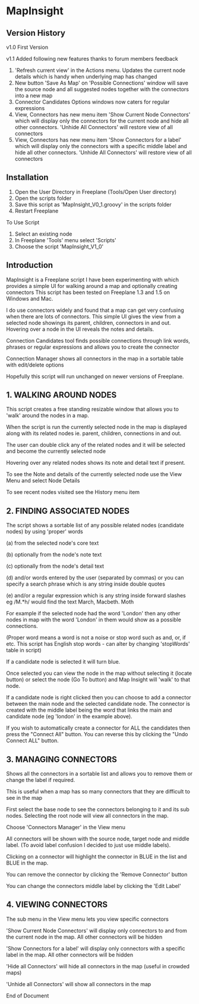 # MapInsight

## Version History
v1.0 First Version

v1.1 Added following new features thanks to forum members feedback
1. 'Refresh current view' in the Actions menu. Updates the current node details which is handy when underlying map has changed
2. New button 'Save As Map' on 'Possible Connections' window will save the source node and all suggested nodes together 
   with the connectors into a new map
3. Connector Candidates Options windows now caters for regular expressions
4. View, Connectors has new menu item 'Show Current Node Connectors' which will display only the connectors for the 
   current node and hide all other connectors. 'Unhide All Connectors' will restore view of all connectors 
5. View, Connectors has new menu item 'Show Connectors for a label' which will display only the connectors with a
   specific middle label and hide all other connectors. 'Unhide All Connectors' will restore view of all connectors 

## Installation
1. Open the User Directory in Freeplane (Tools/Open User directory)
2. Open the scripts folder
3. Save this script as 'MapInsight_V0_1.groovy' in the scripts folder
4. Restart Freeplane

To Use Script
1. Select an existing node
2. In Freeplane 'Tools' menu select 'Scripts'
3. Choose the script 'MapInsight_V1_0'

## Introduction
MapInsight is a Freeplane script I have been experimenting with which provides a simple UI for walking around a map and optionally creating connectors 
This script has been tested on Freeplane 1.3 and 1.5 on Windows and Mac.

I do use connectors widely and found that a map can get very confusing when there are lots of connectors. 
This simple UI gives the view from a selected node showings its parent, children, connectors in and out. 
Hovering over a node in the UI reveals the notes and details. 

Connection Candidates tool finds possible connections through link words, phrases or regular expressions and allows you to create the connector

Connection Manager shows all connectors in the map in a sortable table with edit/delete options

Hopefully this script will run unchanged on newer versions of Freeplane.

## 1. WALKING AROUND NODES
This script creates a free standing resizable window that allows you to 'walk' around
the nodes in a map.

When the script is run the currently selected node in the map is displayed along with its related nodes
ie. parent, children, connections in and out.

The user can double click any of the related nodes and it will be selected and become the currently selected node

Hovering over any related nodes shows its note and detail text if present.

To see the Note and details of the currently selected node use the View Menu and select Node Details

To see recent nodes visited see the History menu item

## 2. FINDING ASSOCIATED NODES

The script shows a sortable list of any possible related nodes (candidate nodes) by using 'proper'
words

(a) from the selected node's core text

(b) optionally from the node's note text

(c) optionally from the node's detail text

(d) and/or words entered by the user (separated by commas) or you can
    specify a search phrase which is any string inside double quotes

(e) and/or a regular expression which is any string inside forward slashes 
    eg /M.*h/ would find the text March, Macbeth. Moth
    
For example if the selected node had the word 'London'
then any other nodes in map with the word 'London' in them would show as a possible connections.

(Proper word means a word is not a noise or stop word such as and, or, if etc.
 This script has English stop words - can alter by changing 'stopWords' table in script)

If a candidate node is selected it will turn blue.

Once selected you can view the node in the map without selecting it (locate button) or
select the node (Go To button) and Map Insight will 'walk' to that node.

If a candidate node is right clicked then you can choose to add a connector between the main node and
the selected candidate node. The connector is created with the middle label being the word that links
the main and candidate node (eg 'london' in the example above).

If you wish to automatically create a connector for ALL the candidates then
press the "Connect All" button. You can reverse this by clicking the "Undo Connect ALL" button.

## 3. MANAGING CONNECTORS

Shows all the connectors in a sortable list and allows you to remove them or change the label if required.

This is useful when a map has so many connectors that they are difficult to see in the map

First select the base node to see the connectors belonging to it and its sub nodes.
Selecting the root node will view all connectors in the map.

Choose 'Connectors Manager' in the View menu

All connectors will be shown with the source node, target node and middle label. (To avoid label confusion
I decided to just use middle labels).

Clicking on a connector will highlight the connector in BLUE in the list and BLUE in the map.

You can remove the connector by clicking the 'Remove Connector' button

You can change the connectors middle label by clicking the 'Edit Label'

## 4. VIEWING CONNECTORS

The sub menu in the View menu lets you view specific connectors

'Show Current Node Connectors' will display only connectors to and from the current node in the map. All other
connectors will be hidden

'Show Connectors for a label' will display only connectors with a specific label in the map. All other
connectors will be hidden

'Hide all Connectors' will hide all connectors in the map (useful in crowded maps)

'Unhide all Connectors' will show all connectors in the map

End of Document

